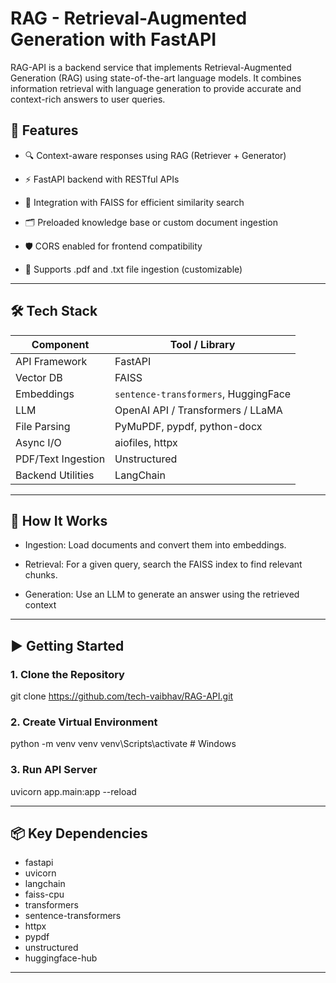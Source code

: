 
# RAG - Retrieval-Augmented Generation with FastAPI


RAG-API is a backend service that implements Retrieval-Augmented Generation (RAG) using state-of-the-art language models. It combines information retrieval with language generation to provide accurate and context-rich answers to user queries.

## 🚀 Features

- 🔍 Context-aware responses using RAG (Retriever + Generator)

- ⚡ FastAPI backend with RESTful APIs

- 🧠 Integration with FAISS for efficient similarity search

- 🗂️ Preloaded knowledge base or custom document ingestion

- 🛡️ CORS enabled for frontend compatibility

- 📄 Supports .pdf and .txt file ingestion (customizable)


----
## 🛠️ Tech Stack
| Component         | Tool / Library                    |
|------------------|------------------------------------|
| API Framework     | FastAPI                            |
| Vector DB         | FAISS                              |
| Embeddings        | `sentence-transformers`, HuggingFace |
| LLM               | OpenAI API / Transformers / LLaMA |
| File Parsing      | PyMuPDF, pypdf, python-docx        |
| Async I/O         | aiofiles, httpx                    |
| PDF/Text Ingestion| Unstructured                       |
| Backend Utilities | LangChain                          |

---------
## 🧪 How It Works
- Ingestion: Load documents and convert them into embeddings.

- Retrieval: For a given query, search the FAISS index to find relevant chunks.

- Generation: Use an LLM to generate an answer using the retrieved context

----------
## ▶️ Getting Started

### 1. Clone the Repository
git clone https://github.com/tech-vaibhav/RAG-API.git

### 2. Create Virtual Environment
python -m venv venv
venv\Scripts\activate        # Windows

### 3. Run API Server
uvicorn app.main:app --reload

---------
## 📦 Key Dependencies
- fastapi
- uvicorn
- langchain
- faiss-cpu
- transformers
- sentence-transformers
- httpx
- pypdf
- unstructured
- huggingface-hub

---------------
